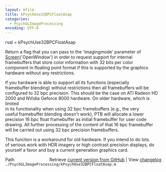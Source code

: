 ```yaml
---
layout: mfile
title: kPsychUse32BPCFloatAsap
categories:
  - PsychGLImageProcessing
encoding: UTF-8
---
```


rval = kPsychUse32BPCFloatAsap  

Return a flag that you can pass to the 'imagingmode' parameter of  
[Screen](/docs/Screen)('OpenWindow') in order to request support for internal  
framebuffers that store color information with 32 bits per color  
component in floating point format if this is supported by the graphics  
hardware without any restrictions.  

If you hardware is able to support all its functions (especially  
framebuffer blending) without restrictions then all framebuffers will be  
configured to 32 bpc precision. This should be the case on ATI Radeon HD  
2000 and NVidia Geforce 8000 hardware. On older hardware, which is limited  
in its functionality when using 32 bpc framebuffers (e.g., the very  
useful framebuffer blending doesn't work), PTB will allocate a lower  
precision 16 bpc float framebuffer as initial framebuffer for user code  
drawing. All further processing of the content of that 16 bpc framebuffer  
will be carried out using 32 bpc precision framebuffers.  

This function is a workaround for old hardware. If you intend to do lots  
of serious work with HDR imagery or high contrast precision displays, do  
yourself a favor and buy a current generation graphics card.  



<div class="code_header" style="text-align:right;">
  <span style="float:left;">Path&nbsp;&nbsp;</span> <span class="counter">Retrieve <a href=
  "https://raw.github.com/Psychtoolbox-3/Psychtoolbox-3/beta/./PsychGLImageProcessing/kPsychUse32BPCFloatAsap.m">current version from GitHub</a> | View <a href=
  "https://github.com/Psychtoolbox-3/Psychtoolbox-3/commits/beta/./PsychGLImageProcessing/kPsychUse32BPCFloatAsap.m">changelog</a></span>
</div>
<div class="code">
  <code>./PsychGLImageProcessing/kPsychUse32BPCFloatAsap.m</code>
</div>
